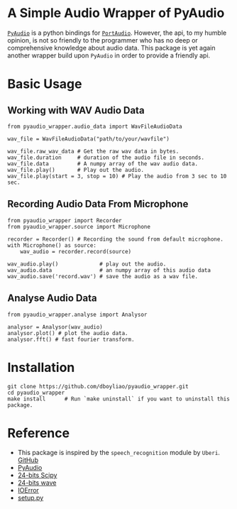 # A Simple Audio Wrapper of PyAudio

[`PyAudio`](https://people.csail.mit.edu/hubert/pyaudio/) is a python bindings for [`PortAudio`](http://www.portaudio.com/). However, the api, to my humble opinion, is not so friendly to the programmer who has no deep or comprehensive knowledge about audio data. This package is yet again another wrapper build upon `PyAudio` in order to provide a friendly api.

# Basic Usage

## Working with WAV Audio Data

```{python}
from pyaudio_wrapper.audio_data import WavFileAudioData

wav_file = WavFileAudioData("path/to/your/wavfile")

wav_file.raw_wav_data # Get the raw wav data in bytes.
wav_file.duration     # duration of the audio file in seconds.
wav_file.data         # A numpy array of the wav audio data.
wav_file.play()       # Play out the audio.
wav_file.play(start = 3, stop = 10) # Play the audio from 3 sec to 10 sec.
```

## Recording Audio Data From Microphone

```{python}
from pyaudio_wrapper import Recorder
from pyaudio_wrapper.source import Microphone

recorder = Recorder() # Recording the sound from default microphone.
with Microphone() as source:
    wav_audio = recorder.record(source)

wav_audio.play()             # play out the audio.
wav_audio.data               # an numpy array of this audio data
wav_audio.save('record.wav') # save the audio as a wav file.
```

## Analyse Audio Data

```{python}
from pyaudio_wrapper.analyse import Analysor

analysor = Analysor(wav_audio)
analysor.plot() # plot the audio data.
analysor.fft() # fast fourier transform.
```

# Installation

```
git clone https://github.com/dboyliao/pyaudio_wrapper.git
cd pyaudio_wrapper
make install      # Run `make uninstall` if you want to uninstall this package. 
```

# Reference

- This package is inspired by the `speech_recognition` module by `Uberi`. [GitHub](https://github.com/Uberi/speech_recognition)
- [PyAudio](https://people.csail.mit.edu/hubert/pyaudio/docs/index.html#)
- [24-bits Scipy](https://github.com/scipy/scipy/issues/1930)
- [24-bits wave](http://stackoverflow.com/questions/16767248/how-do-i-write-a-24-bit-wav-file-in-python)
- [IOError](http://stackoverflow.com/questions/28174540/ioerror-errno-input-overflowed-9981)
- [setup.py](http://stackoverflow.com/questions/15440115/how-would-i-run-a-script-file-as-part-of-the-python-setup-py-install)